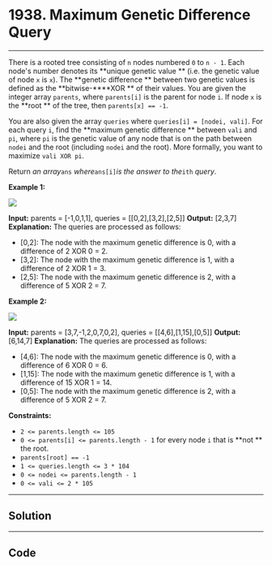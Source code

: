 # 1938. Maximum Genetic Difference Query

---

There is a rooted tree consisting of `n` nodes numbered `0` to `n - 1`. Each node's number denotes its **unique genetic value ** (i.e. the genetic value of node `x` is `x`). The **genetic difference ** between two genetic values is defined as the **bitwise-****XOR ** of their values. You are given the integer array `parents`, where `parents[i]` is the parent for node `i`. If node `x` is the **root ** of the tree, then `parents[x] == -1`.

You are also given the array `queries` where `queries[i] = [nodei, vali]`. For each query `i`, find the **maximum genetic difference ** between `vali` and `pi`, where `pi` is the genetic value of any node that is on the path between `nodei` and the root (including `nodei` and the root). More formally, you want to maximize `vali XOR pi`.

Return _an array_`ans` _where_`ans[i]`_is the answer to the_`ith` _query_.

 

**Example 1:**

![](https://assets.leetcode.com/uploads/2021/06/29/c1.png)


**Input:** parents = [-1,0,1,1], queries = [[0,2],[3,2],[2,5]]
**Output:** [2,3,7]
**Explanation:** The queries are processed as follows:
- [0,2]: The node with the maximum genetic difference is 0, with a difference of 2 XOR 0 = 2.
- [3,2]: The node with the maximum genetic difference is 1, with a difference of 2 XOR 1 = 3.
- [2,5]: The node with the maximum genetic difference is 2, with a difference of 5 XOR 2 = 7.


**Example 2:**

![](https://assets.leetcode.com/uploads/2021/06/29/c2.png)


**Input:** parents = [3,7,-1,2,0,7,0,2], queries = [[4,6],[1,15],[0,5]]
**Output:** [6,14,7]
**Explanation:** The queries are processed as follows:
- [4,6]: The node with the maximum genetic difference is 0, with a difference of 6 XOR 0 = 6.
- [1,15]: The node with the maximum genetic difference is 1, with a difference of 15 XOR 1 = 14.
- [0,5]: The node with the maximum genetic difference is 2, with a difference of 5 XOR 2 = 7.


 

**Constraints:**

  * `2 <= parents.length <= 105`
  * `0 <= parents[i] <= parents.length - 1` for every node `i` that is **not ** the root.
  * `parents[root] == -1`
  * `1 <= queries.length <= 3 * 104`
  * `0 <= nodei <= parents.length - 1`
  * `0 <= vali <= 2 * 105`

---

## Solution



---

## Code
```python


```